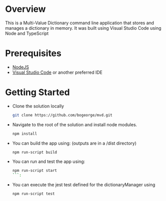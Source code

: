 # Overview
This is a Multi-Value Dictionary command line application that stores and manages a dictionary in memory.  It was built using Visual Studio Code using Node and TypeScript

# Prerequisites
* [NodeJS](https://nodejs.org/en/)
* [Visual Studio Code](https://code.visualstudio.com/) or another preferred IDE

# Getting Started
* Clone the solution locally
    ```bash
    git clone https://github.com/bogeorge/mvd.git
    ```
* Navigate to the root of the solution and install node modules. 
    ```bash
    npm install
    ```
* You can build the app using:  (outputs are in a /dist directory)
    ```bash
    npm run-script build
    ```
* You can run and test the app using:
    ```bash
    npm run-script start
    ```:
* You can execute the jest test defined for the dictionaryManager using
    ```bash
    npm run-script test
    ```